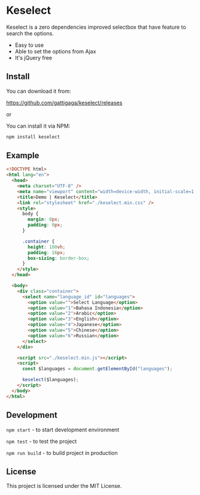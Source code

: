 # Keselect

Keselect is a zero dependencies improved selectbox that have feature to search the options.

* Easy to use
* Able to set the options from Ajax
* It's jQuery free

## Install

You can download it from:

https://github.com/gattigaga/keselect/releases

or

You can install it via NPM:

```bash
npm install keselect
```

## Example

```html
<!DOCTYPE html>
<html lang="en">
  <head>
    <meta charset="UTF-8" />
    <meta name="viewport" content="width=device-width, initial-scale=1.0" />
    <title>Demo | Keselect</title>
    <link rel="stylesheet" href="./keselect.min.css" />
    <style>
      body {
        margin: 0px;
        padding: 0px;
      }

      .container {
        height: 100vh;
        padding: 16px;
        box-sizing: border-box;
      }
    </style>
  </head>

  <body>
    <div class="container">
      <select name="language_id" id="languages">
        <option value="">Select Language</option>
        <option value="1">Bahasa Indonesia</option>
        <option value="2">Arabic</option>
        <option value="3">English</option>
        <option value="4">Japanese</option>
        <option value="5">Chinese</option>
        <option value="6">Russian</option>
      </select>
    </div>

    <script src="./keselect.min.js"></script>
    <script>
      const $languages = document.getElementById("languages");

      keselect($languages);
    </script>
  </body>
</html>
```

## Development

```npm start``` - to start development environment

```npm test``` - to test the project

```npm run build``` - to build project in production

## License

This project is licensed under the MIT License.

